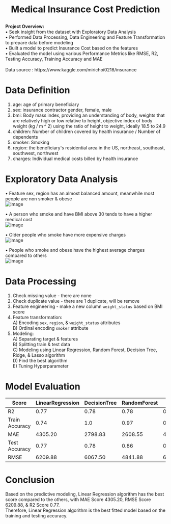 <h1><p align = "center"> Medical Insurance Cost Prediction</p></h1>
<b>Project Overview:</b> <br>
• Seek insight from the dataset with Exploratory Data Analysis <br>
• Performed Data Processing, Data Engineering and Feature Transformation to prepare data before modeling <br>
• Built a model to predict Insurance Cost based on the features <br>
• Evaluated the model using various Performance Metrics like RMSE, R2, Testing Accuracy, Training Accuracy and MAE <br>
<br>
Data source : https://www.kaggle.com/mirichoi0218/insurance

# Data Definition
1. age: age of primary beneficiary
2. sex: insurance contractor gender, female, male
3. bmi: Body mass index, providing an understanding of body, weights that are relatively high or low relative to height,
objective index of body weight (kg / m ^ 2) using the ratio of height to weight, ideally 18.5 to 24.9
4. children: Number of children covered by health insurance / Number of dependents
5. smoker: Smoking
6. region: the beneficiary's residential area in the US, northeast, southeast, southwest, northwest
7. charges: Individual medical costs billed by health insurance

# Exploratory Data Analysis
• Feature sex, region has an almost balanced amount, meanwhile most people are non smoker & obese <br>
![image](https://user-images.githubusercontent.com/80570935/130601931-826570ec-df1d-4b85-918f-00eb740ed212.png)

• A person who smoke and have BMI above 30 tends to have a higher medical cost <br>
![image](https://user-images.githubusercontent.com/80570935/130602334-b62a7f7e-e1c8-45eb-be7d-ff752853d158.png)

• Older people who smoke have more expensive charges <br>
![image](https://user-images.githubusercontent.com/80570935/130602565-2cb73fa9-769b-4822-880e-c009d2fbef39.png)

• People who smoke and obese have the highest average charges compared to others <br>
![image](https://user-images.githubusercontent.com/80570935/130602770-c008fb2b-2041-440e-b92e-373e7cbed2ce.png)

# Data Processing 
1. Check missing value - there are none <br>
2. Check duplicate value - there are 1 duplicate, will be remove <br>
3. Feature engineering - make a new column `weight_status` based on BMI score <br>
4. Feature transformation: <br>
 A) Encoding `sex`, `region`, & `weight_status` attributes <br>
 B) Ordinal encoding `smoker` attribute <br>
5. Modeling: <br>
 A) Separating target & features <br>
 B) Splitting train & test data <br>
 C) Modeling using Linear Regression, Random Forest, Decision Tree, Ridge, & Lasso algorithm <br>
 D) Find the best algorithm <br>
 E) Tuning Hyperparameter <br>
 
 # Model Evaluation 
| Score | LinearRegression | DecisionTree | RandomForest | Ridge |
| ----------- | ----------- | ----------- | ----------- | ----------- |
| R2 | 0.77 | 0.78 | 0.78 | 0.86 |
| Train Accuracy | 0.74 | 1.0 | 0.97 | 0.74 |
| MAE | 4305.20 | 2798.83 | 2608.55 | 4311.10 |
| Test Accuracy | 0.77 | 0.78 | 0.86 | 0.77 | 
| RMSE | 6209.88 | 6067.50 | 4841.88 | 6238.13 |
 
 # Conclusion
Based on the predictive modeling, Linear Regression algorithm has the best score compared to the others, with MAE Score 4305.20, RMSE Score 6209.88, & R2 Score 0.77. <br>
Therefore, Linear Regression algorithm is the best fitted model based on the training and testing accuracy.
